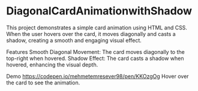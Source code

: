 # DiagonalCardAnimationwithShadow
This project demonstrates a simple card animation using HTML and CSS. When the user hovers over the card, it moves diagonally and casts a shadow, creating a smooth and engaging visual effect.


Features
Smooth Diagonal Movement: The card moves diagonally to the top-right when hovered.
Shadow Effect: The card casts a shadow when hovered, enhancing the visual depth.

Demo
https://codepen.io/mehmetemresever98/pen/KKOzgOg
Hover over the card to see the animation.

